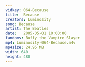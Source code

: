 ```yaml
---
vidkey: 064-Because
title:  Because
creators: Luminosity
song: Because
artist: The Beatles
date:   2005-05-01 10:00:00
fandoms: Buffy the Vampire Slayer
mp4: Luminosity-064-Because.m4v
mp4size: 24.95 MB
width: 640
height: 480
---
```



  